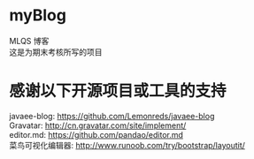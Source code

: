 # myBlog
MLQS 博客
<br>
这是为期末考核所写的项目

# 感谢以下开源项目或工具的支持
javaee-blog: https://github.com/Lemonreds/javaee-blog
<br>
Gravatar: http://cn.gravatar.com/site/implement/
<br>
editor.md: https://github.com/pandao/editor.md
<br>
菜鸟可视化编辑器: http://www.runoob.com/try/bootstrap/layoutit/
<br>
